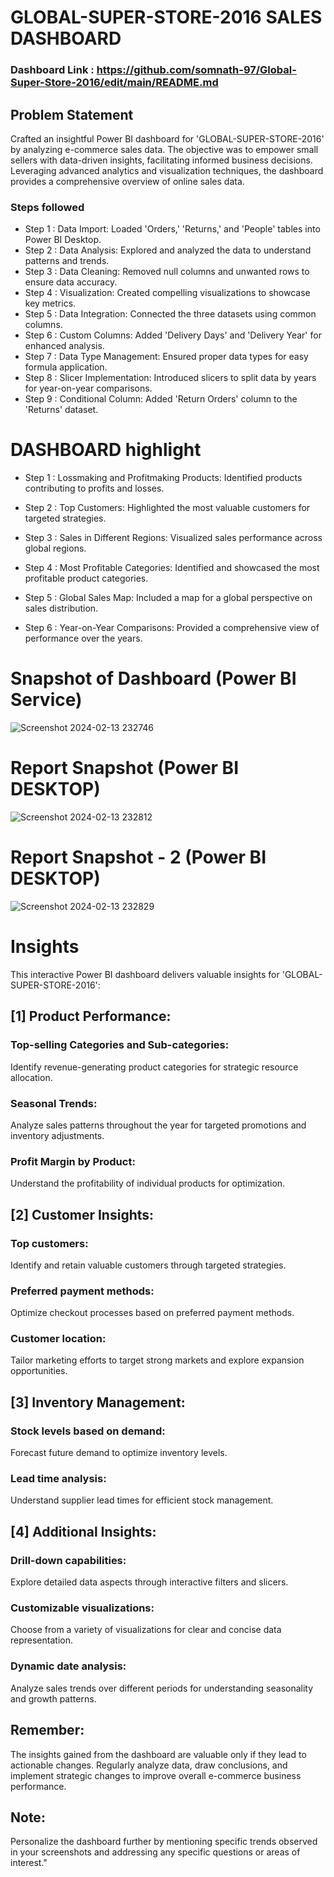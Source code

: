  # GLOBAL-SUPER-STORE-2016 SALES DASHBOARD


### Dashboard Link : https://github.com/somnath-97/Global-Super-Store-2016/edit/main/README.md

## Problem Statement

Crafted an insightful Power BI dashboard for 'GLOBAL-SUPER-STORE-2016' by analyzing e-commerce sales data. The objective was to empower small sellers with data-driven insights, facilitating informed business decisions. Leveraging advanced analytics and visualization techniques, the dashboard provides a comprehensive overview of online sales data.

### Steps followed 

- Step 1 : Data Import: Loaded 'Orders,' 'Returns,' and 'People' tables into Power BI Desktop.
- Step 2 : Data Analysis: Explored and analyzed the data to understand patterns and trends.
- Step 3 : Data Cleaning: Removed null columns and unwanted rows to ensure data accuracy.
- Step 4 : Visualization: Created compelling visualizations to showcase key metrics.
- Step 5 : Data Integration: Connected the three datasets using common columns.
- Step 6 : Custom Columns: Added 'Delivery Days' and 'Delivery Year' for enhanced analysis.
- Step 7 : Data Type Management: Ensured proper data types for easy formula application.
- Step 8 : Slicer Implementation: Introduced slicers to split data by years for year-on-year comparisons.
- Step 9 : Conditional Column: Added 'Return Orders' column to the 'Returns' dataset.


# DASHBOARD highlight

- Step 1 : Lossmaking and Profitmaking Products: Identified products contributing to profits and losses.

- Step 2 : Top Customers: Highlighted the most valuable customers for targeted strategies.

- Step 3 : Sales in Different Regions: Visualized sales performance across global regions.

- Step 4 : Most Profitable Categories: Identified and showcased the most profitable product categories.

- Step 5 : Global Sales Map: Included a map for a global perspective on sales distribution.

- Step 6 : Year-on-Year Comparisons: Provided a comprehensive view of performance over the years.


# Snapshot of Dashboard (Power BI Service)

![Screenshot 2024-02-13 232746](https://github.com/somnath-97/Global-Super-Store-2016/assets/148855296/86131334-4bef-42aa-bf32-3b2b3678768d)
 
 # Report Snapshot (Power BI DESKTOP)

 
![Screenshot 2024-02-13 232812](https://github.com/somnath-97/Global-Super-Store-2016/assets/148855296/76a03a62-05c4-4060-9cb1-e1b304419079)

 
 # Report Snapshot - 2 (Power BI DESKTOP)

 
![Screenshot 2024-02-13 232829](https://github.com/somnath-97/Global-Super-Store-2016/assets/148855296/851c6678-4c76-47ed-a70a-ef9674af2a73)

# Insights

This interactive Power BI dashboard delivers valuable insights for 'GLOBAL-SUPER-STORE-2016':


## [1] Product Performance:

   ### Top-selling Categories and Sub-categories:
   Identify revenue-generating product categories for strategic resource allocation.
   ### Seasonal Trends: 
   Analyze sales patterns throughout the year for targeted promotions and inventory adjustments.
   ### Profit Margin by Product:
   Understand the profitability of individual products for optimization.
           
## [2] Customer Insights:

 ### Top customers: 

Identify and retain valuable customers through targeted strategies.
 ### Preferred payment methods: 
 Optimize checkout processes based on preferred payment methods.
 ### Customer location: 
 Tailor marketing efforts to target strong markets and explore expansion opportunities.
  
  ## [3] Inventory Management:

 
  
 ### Stock levels based on demand: 
 Forecast future demand to optimize inventory levels.
 ### Lead time analysis: 
 Understand supplier lead times for efficient stock management.

 ## [4] Additional Insights:

 ### Drill-down capabilities: 
 Explore detailed data aspects through interactive filters and slicers.
### Customizable visualizations: 
 Choose from a variety of visualizations for clear and concise data representation.
 ### Dynamic date analysis: 
 Analyze sales trends over different periods for understanding seasonality and growth patterns.
 
 ## Remember:

 
 The insights gained from the dashboard are valuable only if they lead to actionable changes. Regularly analyze data, draw conclusions, and implement strategic changes to improve overall e-commerce business performance.

 ## Note:

Personalize the dashboard further by mentioning specific trends observed in your screenshots and addressing any specific questions or areas of interest."

